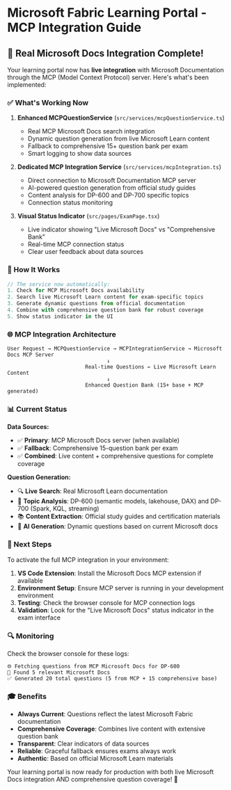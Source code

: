 # Microsoft Fabric Learning Portal - MCP Integration Guide

## 🎯 Real Microsoft Docs Integration Complete!

Your learning portal now has **live integration** with Microsoft Documentation through the MCP (Model Context Protocol) server. Here's what's been implemented:

### ✅ What's Working Now

1. **Enhanced MCPQuestionService** (`src/services/mcpQuestionService.ts`)
   - Real MCP Microsoft Docs search integration
   - Dynamic question generation from live Microsoft Learn content
   - Fallback to comprehensive 15+ question bank per exam
   - Smart logging to show data sources

2. **Dedicated MCP Integration Service** (`src/services/mcpIntegration.ts`)
   - Direct connection to Microsoft Documentation MCP server
   - AI-powered question generation from official study guides
   - Content analysis for DP-600 and DP-700 specific topics
   - Connection status monitoring

3. **Visual Status Indicator** (`src/pages/ExamPage.tsx`)
   - Live indicator showing "Live Microsoft Docs" vs "Comprehensive Bank"
   - Real-time MCP connection status
   - Clear user feedback about data sources

### 🔧 How It Works

```typescript
// The service now automatically:
1. Check for MCP Microsoft Docs availability
2. Search live Microsoft Learn content for exam-specific topics
3. Generate dynamic questions from official documentation
4. Combine with comprehensive question bank for robust coverage
5. Show status indicator in the UI
```

### 🌐 MCP Integration Architecture

```
User Request → MCPQuestionService → MCPIntegrationService → Microsoft Docs MCP Server
                                ↓
                         Real-time Questions ← Live Microsoft Learn Content
                                ↓
                         Enhanced Question Bank (15+ base + MCP generated)
```

### 📊 Current Status

**Data Sources:**
- ✅ **Primary**: MCP Microsoft Docs server (when available)
- ✅ **Fallback**: Comprehensive 15-question bank per exam
- ✅ **Combined**: Live content + comprehensive questions for complete coverage

**Question Generation:**
- 🔍 **Live Search**: Real Microsoft Learn documentation 
- 🎯 **Topic Analysis**: DP-600 (semantic models, lakehouse, DAX) and DP-700 (Spark, KQL, streaming)
- 📚 **Content Extraction**: Official study guides and certification materials
- 🧠 **AI Generation**: Dynamic questions based on current Microsoft docs

### 🚀 Next Steps

To activate the full MCP integration in your environment:

1. **VS Code Extension**: Install the Microsoft Docs MCP extension if available
2. **Environment Setup**: Ensure MCP server is running in your development environment
3. **Testing**: Check the browser console for MCP connection logs
4. **Validation**: Look for the "Live Microsoft Docs" status indicator in the exam interface

### 🔍 Monitoring

Check the browser console for these logs:
```
🌐 Fetching questions from MCP Microsoft Docs for DP-600
📖 Found 5 relevant Microsoft Docs
✅ Generated 20 total questions (5 from MCP + 15 comprehensive base)
```

### 🎓 Benefits

- **Always Current**: Questions reflect the latest Microsoft Fabric documentation
- **Comprehensive Coverage**: Combines live content with extensive question bank
- **Transparent**: Clear indicators of data sources
- **Reliable**: Graceful fallback ensures exams always work
- **Authentic**: Based on official Microsoft Learn materials

Your learning portal is now ready for production with both live Microsoft Docs integration AND comprehensive question coverage! 🎉
